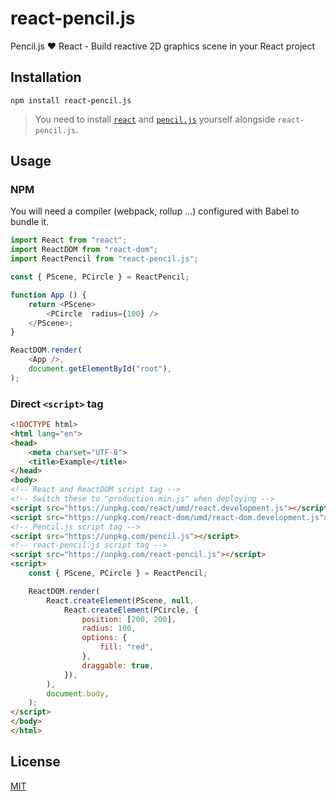 # react-pencil.js

Pencil.js ❤️ React - Build reactive 2D graphics scene in your React project


## Installation

    npm install react-pencil.js

> You need to install [`react`](https://github.com/facebook/react) and [`pencil.js`](https://github.com/pencil-js/pencil.js) yourself alongside `react-pencil.js`.


## Usage

### NPM

You will need a compiler (webpack, rollup ...) configured with Babel to bundle it.

```js
import React from "react";
import ReactDOM from "react-dom";
import ReactPencil from "react-pencil.js";

const { PScene, PCircle } = ReactPencil;

function App () {
    return <PScene>
        <PCircle  radius={100} />
    </PScene>;
}

ReactDOM.render(
    <App />,
    document.getElementById("root"),
);
```


### Direct `<script>` tag

```html
<!DOCTYPE html>
<html lang="en">
<head>
    <meta charset="UTF-8">
    <title>Example</title>
</head>
<body>
<!-- React and ReactDOM script tag -->
<!-- Switch these to "production.min.js" when deploying -->
<script src="https://unpkg.com/react/umd/react.development.js"></script>
<script src="https://unpkg.com/react-dom/umd/react-dom.development.js"></script>
<!-- Pencil.js script tag -->
<script src="https://unpkg.com/pencil.js"></script>
<!-- react-pencil.js script tag -->
<script src="https://unpkg.com/react-pencil.js"></script>
<script>
    const { PScene, PCircle } = ReactPencil;

    ReactDOM.render(
        React.createElement(PScene, null,
            React.createElement(PCircle, {
                position: [200, 200],
                radius: 100,
                options: {
                    fill: "red",
                },
                draggable: true,
            }),
        ),
        document.body,
    );
</script>
</body>
</html>
```


## License

[MIT](license)
